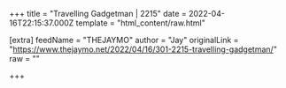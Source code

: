 
+++
title = "Travelling Gadgetman | 2215"
date = 2022-04-16T22:15:37.000Z
template = "html_content/raw.html"

[extra]
feedName = "THEJAYMO"
author = "Jay"
originalLink = "https://www.thejaymo.net/2022/04/16/301-2215-travelling-gadgetman/"
raw = ""

+++

